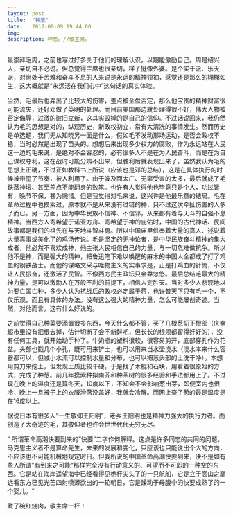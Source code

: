 ```yaml
---
layout: post
title:  "种葱"
date:   2017-09-09 19:44:00
img: 
description: 种葱。//敬主席。
---
```


最崇拜毛周，之前也写过好多关于他们的理解认识，以期能激励自己。周是绍兴人，亲切自不必说。但总觉得主席也很亲切，样子挺像外婆。是个实干派、乐天派，对尚处于苦难和奋斗不息的人来说是永远的精神领袖，感觉还是那么的栩栩如生，这大概就是“永远活在我们心中”这句话的真实体验。

当然，毛最后也弄出了比较大的伤害，差点被全盘否定，那么他宝贵的精神财富很可能流失，还好邓做了英明的处理。而目前美国那边就处理得很不好，伟大人物被否定侮辱，过激的破旧立新，这其实毁掉的是自己的信仰。不过话说回来，我仍然认为毛的思想是对的，纵观历史，新政权初立，常有大清洗的事情发生。然而历史是单选题，我们无从知晓另一面是什么，假如毛不发动那场运动，是否会政权不稳，当时必然是出现了苗头的。想想后来出现多少权力的腐败，作为永远站在人民这一边的毛来说，是绝对不会容忍的，必有很多人不是在为人民奋斗，而是在为自己谋权夺利，这在战时可能分辨不出来，但胜利后就表现出来了。虽然我认为毛的思想上正确，不过正如教科书上所说（应该也是邓的总结），这是在具体执行的时候被带歪了节奏，被人利用了。由于波及面太广、无辜受害的太多，最后就成了毛跌落神坛、甚至差点不能翻身的败笔。也许有人觉得他也毕竟只是个人，功过皆有，晚节不保，甚为惋惜。但是我觉得对毛来说，这兴许是他最乐意的结局。毛在革命过程中也摸索过，原本就不是从来没有过错的神，只不过这次牵扯伤害的人多了而已。另一方面，因为中华民族不信神、不信邪，从来都有着与天斗的自强不息精神。当西方人寄希望于诺亚方舟、寄希望于神的庇佑时，中国的古代神话、民间故事都是我们的祖先在与天地斗智斗勇。所以中国庙里供奉着大量的真人、述说着大量真事或美化了的鸡汤传说。毛是坚定的无神论者，是中华民族奋斗精神的集大成者，他必然不喜欢成神，他主张人民相信自己的力量，与一切危难做抗争。所以他不是神，而是强大的精神，把鲁迅笔下难以唤醒的麻木的中国人全都成了打了鸡血的钢铁战士。而他的谋略文采与唯物主义的实事求是，正是打鸡血的针筒，不仅让人民振奋，还激活了民智。不像西方民主政坛只会靠忽悠。最后总结毛最大的精神力量，是可以激励人在万般不利的前提下，相信人定胜天。当时多少人悲观地以为要亡国亡种，多少人认为抗战后的政权必定属于蒋，也许普天下只有毛一个，不仅乐观，而且有具体的办法。没有这么强大的精神力量，怎么可能屡创奇迹。当然，对他而言，这有什么好说的。

之前觉得自己种菜要添置很多东西，今天什么都不管，买了几根葱切下根部（庆幸超市里没有把根去掉，估计切断了会不新鲜吧，但长长的根须都留得好好的），没有任何工具，就开始动手种了。牛奶瓶的塑料很软，很容易剪开，底部穿孔作为花盆。头部也戳几个小孔，既可用来铲土，也可以用来当水壶浇水（浇水本来什么容器都可以，但减小水流可以控制水量和分布，也可以把葱头部的土洗干净）。本想用剪刀来挖土，但发现土质比较干硬，于是找了木棍和石块，用看着很原始的方式，完成了种葱。前几年摸索种拟南芥和种茶树的很多经验和手法都用上了。不过现在晚上的温度还是算冬天，10度以下，不知会不会影响葱出芽，即便室内也很冷，晚上一旦被子上的衣服滑落没盖好，我就会冷醒。而网上查了葱的最是温度是在16度以上。

据说日本有很多人“一生敬仰王阳明”，老乡王阳明也是精神力强大的执行力者。而创造了大奇迹的毛，其敬仰者也许会世世代代无穷无尽。

“
所谓革命高潮快要到来的”快要“二字作何解释。这点是许多同志的共同的问题。马克思主义者不是算命先生，未来的发展和变化，只应该也只能说出个大的方向，不应该也不可能机械地规定时日。但我所说的中国革命高潮快要到来，决不是如有些人所谓”有到来之可能“那样完全没有行动意义的、可望而不可即的一种空的东西。它是站在海岸遥望海中已经看得见桅杆尖头了的一只航船，它是立于高山之巅远看东方已见光芒四射喷薄欲出的一轮朝日，它是躁动于母腹中的快要成熟了的一个婴儿。“

煮了碗红烧肉，敬主席一杯！